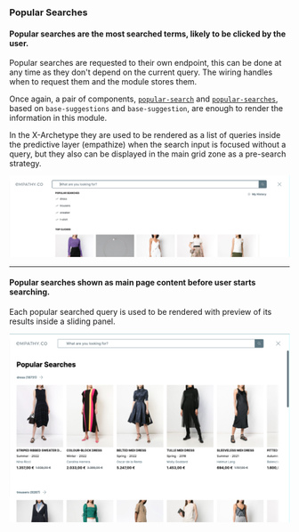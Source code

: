 
<div grid="~ cols-6 gap-4">

  <div class="col-start-1 col-span-1">
  <ModulesIndex :currentItem="5" :nextPage="28"/>
  </div>

  <div class="col-start-2 col-span-5">

### **Popular Searches**

#### Popular searches are the most searched terms, likely to be clicked by the user.

Popular searches are requested to their own endpoint, this can be done at any time as they don't depend on the current query. The wiring handles when to request them and the module stores them.

Once again, a pair of components, [`popular-search`](https://github.com/empathyco/x/blob/main/packages/x-components/src/x-modules/popular-searches/components/popular-search.vue) and [`popular-searches`](https://github.com/empathyco/x/blob/main/packages/x-components/src/x-modules/popular-searches/components/popular-searches.vue), based on `base-suggestions` and `base-suggestion`, are enough to render the information in this module.

<div class="mb-1 mt-0">In the X-Archetype they are used to be rendered as a list of queries inside the predictive layer (empathize) when the search input is focused without a query, but they also can be displayed in the main grid zone as a pre-search strategy.</div>

![popular-searches.png](../../../../images/popular-searches.png)

</div>
</div>

---

<div grid="~ cols-6 gap-4">

  <div class="col-start-1 col-span-1">
  <ModulesIndex :currentItem="5" :nextPage="29"/>
  </div>

  <div class="col-start-2 col-span-5">

  <h4 class="mt-0">Popular searches shown as main page content before user starts searching.</h4>

  <div class="description">Each popular searched query is used to be rendered with preview of its results inside a sliding panel.</div> 

  ![popular-searches-pre-search.png](../../../../images/popular-searches-pre-search.png)
  </div>

</div>
